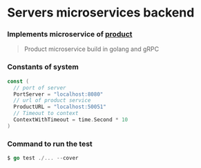 # Servers microservices backend

### Implements microservice of [product](https://github.com/isaqueveras/products-microservice)
> Product microservice build in golang and gRPC

### Constants of system
```go
const (
  // port of server
  PortServer = "localhost:8080"
  // url of product service
  ProductURL = "localhost:50051"
  // Timeout to context
  ContextWithTimeout = time.Second * 10
)
```

### Command to run the test
```go
$ go test ./... --cover
```

